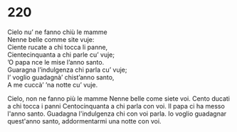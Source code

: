 # 220
  
Cielo nu’ ne fanno chiù le mamme  
Nenne belle comme site vuje:  
Ciente rucate a chi tocca li panne,  
Cientecinquanta a chi parle cu’ vuje;  
’O papa nce le mise l’anno santo.  
Guaragna l’indulgenza chi parla cu’ vuje;  
I’ voglio guadagnà’ chist’anno santo,  
A me cuccà’ ’na notte cu’ vuje.

Cielo, non ne fanno più le mamme
Nenne belle come siete voi.
Cento ducati a chi tocca i panni
Centocinquanta a chi parla con voi.
Il papa ci ha messo l'anno santo.
Guadagna l'indulgenza chi con voi parla.
Io voglio guadagnar quest'anno santo,
addormentarmi una notte con voi.
